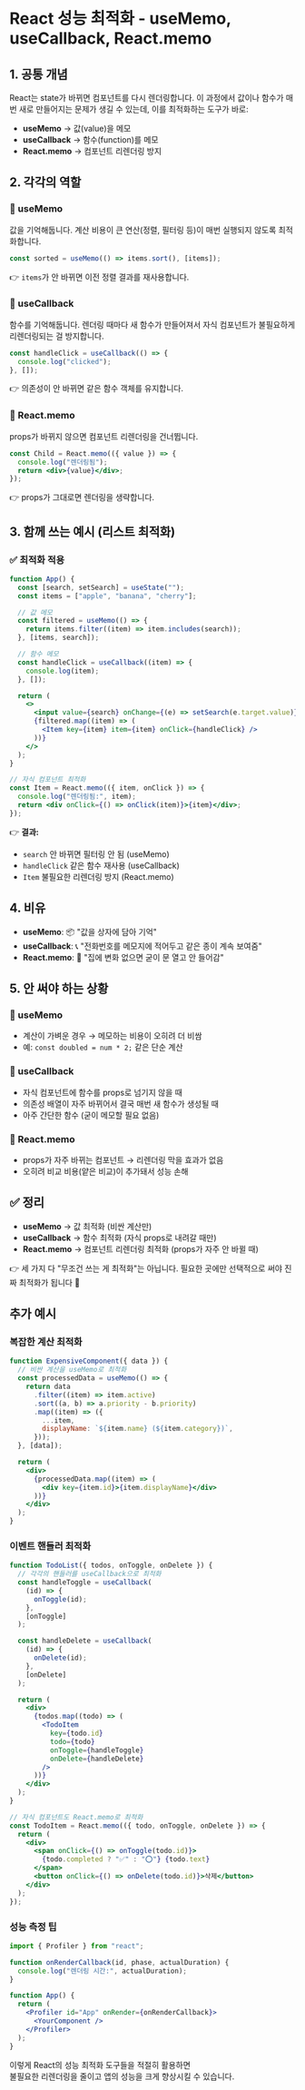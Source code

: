# React 성능 최적화 - useMemo, useCallback, React.memo

## 1. 공통 개념

React는 state가 바뀌면 컴포넌트를 다시 렌더링합니다.
이 과정에서 값이나 함수가 매번 새로 만들어지는 문제가 생길 수 있는데,
이를 최적화하는 도구가 바로:

- **useMemo** → 값(value)을 메모
- **useCallback** → 함수(function)를 메모
- **React.memo** → 컴포넌트 리렌더링 방지

## 2. 각각의 역할

### 🔹 useMemo

값을 기억해둡니다.
계산 비용이 큰 연산(정렬, 필터링 등)이 매번 실행되지 않도록 최적화합니다.

```jsx
const sorted = useMemo(() => items.sort(), [items]);
```

👉 `items`가 안 바뀌면 이전 정렬 결과를 재사용합니다.

### 🔹 useCallback

함수를 기억해둡니다.
렌더링 때마다 새 함수가 만들어져서 자식 컴포넌트가 불필요하게 리렌더링되는 걸 방지합니다.

```jsx
const handleClick = useCallback(() => {
  console.log("clicked");
}, []);
```

👉 의존성이 안 바뀌면 같은 함수 객체를 유지합니다.

### 🔹 React.memo

props가 바뀌지 않으면 컴포넌트 리렌더링을 건너뜁니다.

```jsx
const Child = React.memo(({ value }) => {
  console.log("렌더링됨");
  return <div>{value}</div>;
});
```

👉 props가 그대로면 렌더링을 생략합니다.

## 3. 함께 쓰는 예시 (리스트 최적화)

### ✅ 최적화 적용

```jsx
function App() {
  const [search, setSearch] = useState("");
  const items = ["apple", "banana", "cherry"];

  // 값 메모
  const filtered = useMemo(() => {
    return items.filter((item) => item.includes(search));
  }, [items, search]);

  // 함수 메모
  const handleClick = useCallback((item) => {
    console.log(item);
  }, []);

  return (
    <>
      <input value={search} onChange={(e) => setSearch(e.target.value)} />
      {filtered.map((item) => (
        <Item key={item} item={item} onClick={handleClick} />
      ))}
    </>
  );
}

// 자식 컴포넌트 최적화
const Item = React.memo(({ item, onClick }) => {
  console.log("렌더링됨:", item);
  return <div onClick={() => onClick(item)}>{item}</div>;
});
```

👉 **결과:**

- `search` 안 바뀌면 필터링 안 됨 (useMemo)
- `handleClick` 같은 함수 재사용 (useCallback)
- `Item` 불필요한 리렌더링 방지 (React.memo)

## 4. 비유

- **useMemo**: 📦 "값을 상자에 담아 기억"
- **useCallback**: 📞 "전화번호를 메모지에 적어두고 같은 종이 계속 보여줌"
- **React.memo**: 🚪 "집에 변화 없으면 굳이 문 열고 안 들어감"

## 5. 안 써야 하는 상황

### 🚫 useMemo

- 계산이 가벼운 경우 → 메모하는 비용이 오히려 더 비쌈
- 예: `const doubled = num * 2;` 같은 단순 계산

### 🚫 useCallback

- 자식 컴포넌트에 함수를 props로 넘기지 않을 때
- 의존성 배열이 자주 바뀌어서 결국 매번 새 함수가 생성될 때
- 아주 간단한 함수 (굳이 메모할 필요 없음)

### 🚫 React.memo

- props가 자주 바뀌는 컴포넌트 → 리렌더링 막을 효과가 없음
- 오히려 비교 비용(얕은 비교)이 추가돼서 성능 손해

## ✅ 정리

- **useMemo** → 값 최적화 (비싼 계산만)
- **useCallback** → 함수 최적화 (자식 props로 내려갈 때만)
- **React.memo** → 컴포넌트 리렌더링 최적화 (props가 자주 안 바뀔 때)

👉 세 가지 다 "무조건 쓰는 게 최적화"는 아닙니다.
필요한 곳에만 선택적으로 써야 진짜 최적화가 됩니다 🚀

## 추가 예시

### 복잡한 계산 최적화

```jsx
function ExpensiveComponent({ data }) {
  // 비싼 계산을 useMemo로 최적화
  const processedData = useMemo(() => {
    return data
      .filter((item) => item.active)
      .sort((a, b) => a.priority - b.priority)
      .map((item) => ({
        ...item,
        displayName: `${item.name} (${item.category})`,
      }));
  }, [data]);

  return (
    <div>
      {processedData.map((item) => (
        <div key={item.id}>{item.displayName}</div>
      ))}
    </div>
  );
}
```

### 이벤트 핸들러 최적화

```jsx
function TodoList({ todos, onToggle, onDelete }) {
  // 각각의 핸들러를 useCallback으로 최적화
  const handleToggle = useCallback(
    (id) => {
      onToggle(id);
    },
    [onToggle]
  );

  const handleDelete = useCallback(
    (id) => {
      onDelete(id);
    },
    [onDelete]
  );

  return (
    <div>
      {todos.map((todo) => (
        <TodoItem
          key={todo.id}
          todo={todo}
          onToggle={handleToggle}
          onDelete={handleDelete}
        />
      ))}
    </div>
  );
}

// 자식 컴포넌트도 React.memo로 최적화
const TodoItem = React.memo(({ todo, onToggle, onDelete }) => {
  return (
    <div>
      <span onClick={() => onToggle(todo.id)}>
        {todo.completed ? "✅" : "⭕"} {todo.text}
      </span>
      <button onClick={() => onDelete(todo.id)}>삭제</button>
    </div>
  );
});
```

### 성능 측정 팁

```jsx
import { Profiler } from "react";

function onRenderCallback(id, phase, actualDuration) {
  console.log("렌더링 시간:", actualDuration);
}

function App() {
  return (
    <Profiler id="App" onRender={onRenderCallback}>
      <YourComponent />
    </Profiler>
  );
}
```

이렇게 React의 성능 최적화 도구들을 적절히 활용하면<br>
불필요한 리렌더링을 줄이고 앱의 성능을 크게 향상시킬 수 있습니다.
